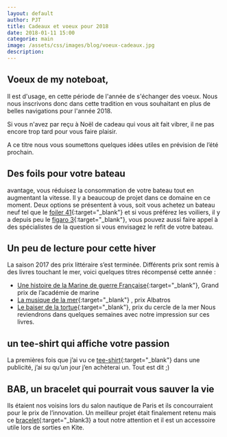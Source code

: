 ```yaml
---
layout: default
author: PJT
title: Cadeaux et voeux pour 2018
date: 2018-01-11 15:00
categorie: main
image: /assets/css/images/blog/voeux-cadeaux.jpg
description: 
---
```


## Voeux de my noteboat,

Il est d'usage, en cette période de l'année de s'échanger des voeux.  Nous nous inscrivons donc dans cette tradition en vous souhaitant en plus de belles navigations pour l'année 2018.

Si vous n'avez par reçu à Noël de cadeau qui vous ait fait vibrer, il ne pas encore trop tard pour vous faire plaisir.  
<!--break-->
A ce titre nous vous soumettons quelques idées utiles en prévision de l’été prochain.

## Des foils pour votre bateau
avantage, vous réduisez la consommation de votre bateau tout en augmentant la vitesse.  Il y a beaucoup de projet dans ce domaine en ce moment.  Deux options se présentent à vous, soit vous achetez un bateau neuf tel que le [foiler 41](https://foiler.com/en/home#Video){:target="_blank"} et si vous préférez les voiliers, il y a depuis peu le [figaro 3](http://www.beneteau.com/fr/figaro-beneteau-3){:target="_blank"}, vous pouvez aussi faire appel à des spécialistes de la question si vous envisagez le refit de votre bateau.

## Un peu de lecture pour cette hiver
La saison 2017 des prix littéraire s’est terminée.  Différents prix sont remis à des livres touchant le mer, voici quelques titres récompensé cette année :
- [Une histoire de la Marine de guerre Française](http://www.editions-perrin.fr/livre/une-histoire-de-la-marine-de-guerre-francaise/9782262037154){:target="_blank"}, Grand prix de l’académie de marine 
- [La musique de la mer](https://www.zeraq.fr/la-musique-1/){:target="_blank"} , prix Albatros 
- [Le baiser de la tortue](https://www.babelio.com/livres/Montoriol-Le-baiser-de-la-tortue/838526){:target="_blank"}, prix du cercle de la mer 
Nous reviendrons dans quelques semaines avec notre impression sur ces livres.

## un tee-shirt qui affiche votre passion
La premières fois que j’ai vu ce [tee-shirt](https://www.spreadshirt.fr/therapie+naviguer+tee+shirts-A109806771){:target="_blank"} dans une publicité, j’ai su qu’un jour j’en achèterai un.  Tout est dit ;)

## BAB, un bracelet qui pourrait vous sauver la vie
Ils étaient nos voisins lors du salon nautique de Paris et ils concourraient pour le prix de l’innovation.  Un meilleur projet était finalement retenu mais ce [bracelet](http://www.bab.bzh){:target="_blank3} a tout notre attention et il est un accessoire utile lors de sorties en Kite.
